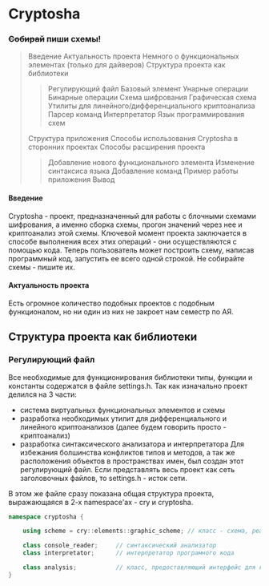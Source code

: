 # Cryptosha

### ~~Собирай~~ пиши схемы!



> Введение
> Актуальность проекта
> Немного о функциональных элементах (только для дайверов)
> Структура проекта как библиотеки
> > Регулирующий файл
> > Базовый элемент
> > Унарные операции
> > Бинарные операции
> > Схема шифрования
> > Графическая схема
> > Утилиты для линейного/дифференциального криптоанализа
> > Парсер команд
> > Интерпретатор
> > Язык программирования схем
>
> Структура приложения
> Способы использования Cryptosha в сторонних проектах
> Способы расширения проекта
> > Добавление нового функционального элемента
> > Изменение синтаксиса языка
> > Добавление команд
> Пример работы приложения 
> Вывод 


#### Введение 
Cryptosha - проект, предназначенный для работы с блочными схемами шифрования, а именно сборка схемы, прогон значений через нее и криптоанализ этой схемы. 
Ключевой момент проекта заключается в способе выполнения всех этих операций - они осуществляются с помощью кода. Теперь пользователь может построить схему, 
написав программный код, запустить ее всего одной строкой. Не собирайте схемы - пишите их. 

#### Актуальность проекта 
Есть огромное количество подобных проектов с подобным функционалом, но ни один из них не закроет нам семестр по АЯ.

## Структура проекта как библиотеки
### Регулирующий файл

Все необходимые для функционирования библиотеки типы, функции и константы содержатся в файле settings.h. Так как изначально проект делился на 3 части:
- система виртуальных функциональных элементов и схемы
- разработка необходимых утилит для дифференциального и линейного криптоанализов (далее будем говорить просто - криптоанализ)
- разработка синтаксического анализатора и интерпретатора 
Для избежания болшинства конфликтов типов и методов, а так же расположения объектов в пространствах имен, был создан этот регулирующий файл. Если представлять весь проект как сеть заголовочных файлов, то settings.h - исток сети.

В этом же файле сразу показана общая структура проекта, выражающаяся в 2-х namespace'ах - cry и cryptosha.
```c++
namespace cryptosha {

	using scheme = cry::elements::graphic_scheme; // класс - схема, реализующая блочный шифр

	class console_reader;     // синтаксический анализатор
	class interpretator;      // интерпретатор програмного кода

	class analysis;           // класс, предоставляющий интерфейс для криптоанализа
}
```

